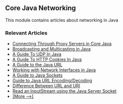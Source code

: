 ## Core Java Networking

This module contains articles about networking in Java

### Relevant Articles

- [Connecting Through Proxy Servers in Core Java](https://www.baeldung.com/java-connect-via-proxy-server)
- [Broadcasting and Multicasting in Java](http://www.baeldung.com/java-broadcast-multicast)
- [A Guide To UDP In Java](http://www.baeldung.com/udp-in-java)
- [A Guide To HTTP Cookies In Java](http://www.baeldung.com/cookies-java)
- [A Guide to the Java URL](http://www.baeldung.com/java-url)
- [Working with Network Interfaces in Java](http://www.baeldung.com/java-network-interfaces)
- [A Guide to Java Sockets](http://www.baeldung.com/a-guide-to-java-sockets)
- [Guide to Java URL Encoding/Decoding](http://www.baeldung.com/java-url-encoding-decoding)
- [Difference Between URL and URI](https://www.baeldung.com/java-url-vs-uri)
- [Read an InputStream using the Java Server Socket](https://www.baeldung.com/java-inputstream-server-socket)
- [[More -->]](/core-java-modules/core-java-networking-2)
